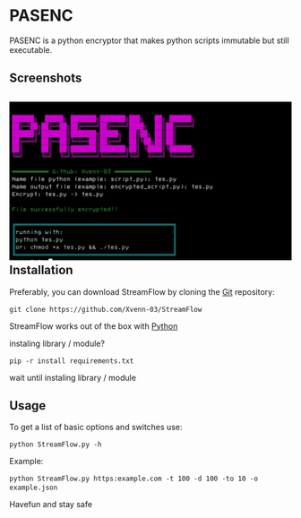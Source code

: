 # PASENC
PASENC is a python encryptor that makes python scripts immutable but still executable.

Screenshots
----

![Screenshot](https://github.com/Xvenn-03/PASENC/blob/main/Screenshot_PASENC.jpg)
Installation
----

Preferably, you can download StreamFlow by cloning the [Git](https://github.com/Xvenn-03/PASENC) repository:

    git clone https://github.com/Xvenn-03/StreamFlow

StreamFlow works out of the box with [Python](https://www.python.org/download/) 

instaling library / module?

    pip -r install requirements.txt

wait until instaling library / module

Usage
----

To get a list of basic options and switches use:

    python StreamFlow.py -h

Example:

    python StreamFlow.py https:example.com -t 100 -d 100 -to 10 -o example.json

Havefun and stay safe
